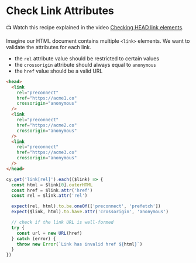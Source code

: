 # Check Link Attributes

📺 Watch this recipe explained in the video [Checking HEAD link elements](https://youtu.be/219EnPj5CbM).

<!-- fiddle Checking several links -->

Imagine our HTML document contains multiple `<link>` elements. We want to validate the attributes for each link.

- the `rel` attribute value should be restricted to certain values
- the `crossorigin` attribute should always equal to `anonymous`
- the `href` value should be a valid URL

```html
<head>
  <link
    rel="preconnect"
    href="https://acme1.co"
    crossorigin="anonymous"
  />
  <link
    rel="preconnect"
    href="https://acme2.co"
    crossorigin="anonymous"
  />
  <link
    rel="preconnect"
    href="https://acme3.co"
    crossorigin="anonymous"
  />
</head>
```

```js
cy.get('link[rel]').each(($link) => {
  const html = $link[0].outerHTML
  const href = $link.attr('href')
  const rel = $link.attr('rel')

  expect(rel, html).to.be.oneOf(['preconnect', 'prefetch'])
  expect($link, html).to.have.attr('crossorigin', 'anonymous')

  // check if the link URL is well-formed
  try {
    const url = new URL(href)
  } catch (error) {
    throw new Error(`Link has invalid href ${html}`)
  }
})
```

<!-- fiddle-end -->
